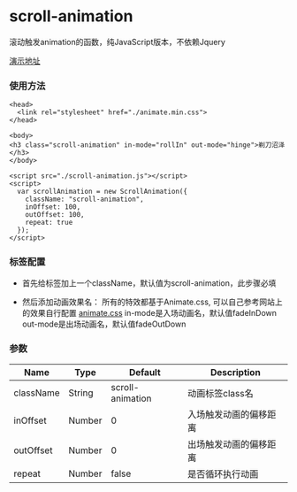 # scroll-animation
滚动触发animation的函数，纯JavaScript版本，不依赖Jquery

[演示地址](https://heikaimu.github.io/scroll-animation/index.html)

### 使用方法
```
<head>
  <link rel="stylesheet" href="./animate.min.css">
</head>

<body>
<h3 class="scroll-animation" in-mode="rollIn" out-mode="hinge">剃刀沼泽</h3>
</body>

<script src="./scroll-animation.js"></script>
<script>
  var scrollAnimation = new ScrollAnimation({
    className: "scroll-animation",
    inOffset: 100,
    outOffset: 100,
    repeat: true
  });
</script>
```

### 标签配置
* 首先给标签加上一个className，默认值为scroll-animation，此步骤必填

* 然后添加动画效果名：
所有的特效都基于Animate.css, 可以自己参考网站上的效果自行配置
[animate.css](https://daneden.github.io/animate.css/)
in-mode是入场动画名，默认值fadeInDown
out-mode是出场动画名，默认值fadeOutDown

### 参数
| Name             | Type    | Default            | Description           |
| ---------------- | ------- | ------------------ | --------------------- |
| className        | String  | scroll-animation   | 动画标签class名         |
| inOffset         | Number  | 0                  | 入场触发动画的偏移距离    |
| outOffset        | Number  | 0                  | 出场触发动画的偏移距离    |
| repeat           | Number  | false              | 是否循环执行动画         |
